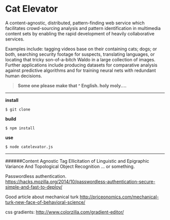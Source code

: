# Cat Elevator

A content-agnostic, distributed, pattern-finding web service which facilitates crowd-sourcing analysis and pattern identification in multimedia content sets by enabling the rapid development of heavily collaborative services.

Examples include: tagging videos base on their containing cats; dogs; or both, searching security footage for suspects, translating languages, or locating that tricky son-of-a-bitch Waldo in a large collection of images. Further applications include producing datasets for comparative analysis against predictive algorithms and for training neural nets with redundant human decisions.

>**Some one please make that ^ English. holy moly....**

***

**install**

    $ git clone

**build**

    $ npm install

**use**
  
    $ node catelevator.js
  
***

######Content Agnostic Tag Ellicitation of Linguistic and Epigraphic Variance And Topological Object Recognition ... or something.

Passwordless authentication.
https://hacks.mozilla.org/2014/10/passwordless-authentication-secure-simple-and-fast-to-deploy/

Good article about mechanical turk
http://priceonomics.com/mechanical-turk-new-face-of-behavioral-science/

css gradients:
http://www.colorzilla.com/gradient-editor/



